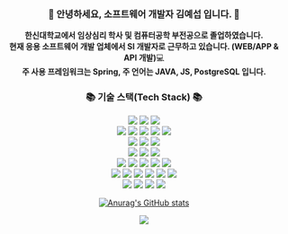 <!-- ### Hi there 👋 -->
<h3 align="center">👋 안녕하세요, 소프트웨어 개발자 김예섭 입니다. 👋</h3>
<p align="center">
  <b>한신대학교에서 임상심리 학사 및 컴퓨터공학 부전공으로 졸업하였습니다.</b><br>
  <b>현재 응용 소프트웨어 개발 업체에서 SI 개발자로 근무하고 있습니다. (WEB/APP & API 개발)</b>💻<br>
  <b>주 사용 프레임워크는 Spring, 주 언어는 JAVA, JS, PostgreSQL 입니다.</b>
</p>
<h3 align="center">📚 기술 스택(Tech Stack) 📚</h3>
<p align="center">
  <img src="https://img.shields.io/badge/java-007396?style=for-the-badge&logo=java&logoColor=white">
  <img src="https://img.shields.io/badge/C-A8B9CC?style=for-the-badge&logo=C&logoColor=white">
  <img src="https://img.shields.io/badge/Python-3776AB?style=for-the-badge&logo=Python&logoColor=white">
  <br>
  <img src="https://img.shields.io/badge/html5-E34F26?style=for-the-badge&logo=html5&logoColor=white">
  <img src="https://img.shields.io/badge/css-1572B6?style=for-the-badge&logo=css3&logoColor=white">
  <img src="https://img.shields.io/badge/javascript-F7DF1E?style=for-the-badge&logo=javascript&logoColor=black">
  <img src="https://img.shields.io/badge/jquery-0769AD?style=for-the-badge&logo=jquery&logoColor=white">
  <img src="https://img.shields.io/badge/node.js-339933?style=for-the-badge&logo=Node.js&logoColor=white">
  <br>
  <img src="https://img.shields.io/badge/oracle-F80000?style=for-the-badge&logo=oracle&logoColor=white"/>
  <img src="https://img.shields.io/badge/mysql-4479A1?style=for-the-badge&logo=mysql&logoColor=white"/> 
  <!--<img src="https://img.shields.io/badge/mariaDB-003545?style=for-the-badge&logo=mariaDB&logoColor=white"/>-->
  <img src="https://img.shields.io/badge/PostgreSQL-4169E1?style=for-the-badge&logo=PostgreSQL&logoColor=white"/>
  <br>
  <img src="https://img.shields.io/badge/linux-FCC624?style=for-the-badge&logo=linux&logoColor=black"/>
  <img src="https://img.shields.io/badge/ubuntu-E95420?style=for-the-badge&logo=ubuntu&logoColor=black"/>
  <img src="https://img.shields.io/badge/apache tomcat-F8DC75?style=for-the-badge&logo=apachetomcat&logoColor=black"/>
  <br>
  <img src="https://img.shields.io/badge/spring-6DB33F?style=for-the-badge&logo=spring&logoColor=white"/>
  <img src="https://img.shields.io/badge/springboot-6DB33F?style=for-the-badge&logo=springboot&logoColor=white"/>
  <img src="https://img.shields.io/badge/Postman-FF6C37?style=for-the-badge&logo=Postman&logoColor=white"/>
  <img src="https://img.shields.io/badge/Jenkins-D24939?style=for-the-badge&logo=Jenkins&logoColor=white"/>
  <img src="https://img.shields.io/badge/Gradle-02303A?style=for-the-badge&logo=Gradle&logoColor=white"/>
  <br>
  <img src="https://img.shields.io/badge/Visual Studio-5C2D91?style=for-the-badge&logo=Visual Studio&logoColor=white"/>
  <img src="https://img.shields.io/badge/Visual Studio Code-007ACC?style=for-the-badge&logo=Visual Studio Code&logoColor=white"/>
  <img src="https://img.shields.io/badge/Eclipse-2C2255?style=for-the-badge&logo=Eclipse&logoColor=white"/>
  <img src="https://img.shields.io/badge/IntelliJ-5C2D91?style=for-the-badge&logo=IntelliJ&logoColor=white"/>
  <img src="https://img.shields.io/badge/JSON-000000?style=for-the-badge&logo=json&logoColor=white"/>
  <img src="https://img.shields.io/badge/PyCharm-000000?style=for-the-badge&logo=PyCharm&logoColor=white"/>
  <br>
  <img src="https://img.shields.io/badge/github-181717?style=for-the-badge&logo=github&logoColor=white"/>
  <img src="https://img.shields.io/badge/git-F05032?style=for-the-badge&logo=git&logoColor=white"/>
  <img src="https://img.shields.io/badge/Gitlab-FC6D26?style=for-the-badge&logo=Gitlab&logoColor=white"/>
  <img src="https://img.shields.io/badge/Jira Software-0052CC?style=for-the-badge&logo=JiraSoftware&logoColor=white"/>
  <!-- flat-square flat -->
</p>
<div align="center">
  
[![Anurag's GitHub stats](https://github-readme-stats.vercel.app/api?username=yesubway&hide_title=true&show_icons=true&include_all_commits=true&disable_animations=true&theme=vue)](https://github.com/anuraghazra/github-readme-stats)
</div>
<p align="center">
  <a href="https://hits.seeyoufarm.com"><img src="https://hits.seeyoufarm.com/api/count/incr/badge.svg?url=https%3A%2F%2Fgithub.com%2Fyesubway&count_bg=%230052CC&title_bg=%23181717&icon=github.svg&icon_color=%23E7E7E7&title=hits&edge_flat=true">
  </a>
</p>

<!-- <br><br><br>
This is My Cats ✨
--
<img src="/src/img/cat_002.jpg" width="40%" heigth="50%" title="cat2" alt="cat2"></img>
<img src="/src/img/cat_001.jpg" width="40%" heigth="50%" title="cat1" alt="cat1"></img>
<br> -->
